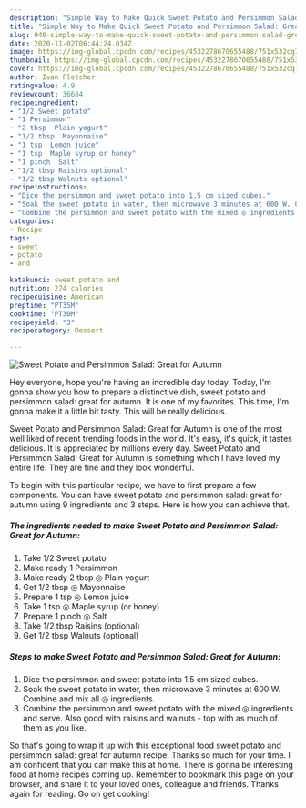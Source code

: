 ```yaml
---
description: "Simple Way to Make Quick Sweet Potato and Persimmon Salad: Great for Autumn"
title: "Simple Way to Make Quick Sweet Potato and Persimmon Salad: Great for Autumn"
slug: 940-simple-way-to-make-quick-sweet-potato-and-persimmon-salad-great-for-autumn
date: 2020-11-02T06:44:24.034Z
image: https://img-global.cpcdn.com/recipes/4532278670655488/751x532cq70/sweet-potato-and-persimmon-salad-great-for-autumn-recipe-main-photo.jpg
thumbnail: https://img-global.cpcdn.com/recipes/4532278670655488/751x532cq70/sweet-potato-and-persimmon-salad-great-for-autumn-recipe-main-photo.jpg
cover: https://img-global.cpcdn.com/recipes/4532278670655488/751x532cq70/sweet-potato-and-persimmon-salad-great-for-autumn-recipe-main-photo.jpg
author: Ivan Fletcher
ratingvalue: 4.9
reviewcount: 36684
recipeingredient:
- "1/2 Sweet potato"
- "1 Persimmon"
- "2 tbsp  Plain yogurt"
- "1/2 tbsp  Mayonnaise"
- "1 tsp  Lemon juice"
- "1 tsp  Maple syrup or honey"
- "1 pinch  Salt"
- "1/2 tbsp Raisins optional"
- "1/2 tbsp Walnuts optional"
recipeinstructions:
- "Dice the persimmon and sweet potato into 1.5 cm sized cubes."
- "Soak the sweet potato in water, then microwave 3 minutes at 600 W. Combine and mix all ◎ ingredients."
- "Combine the persimmon and sweet potato with the mixed ◎ ingredients and serve. Also good with raisins and walnuts - top with as much of them as you like."
categories:
- Recipe
tags:
- sweet
- potato
- and

katakunci: sweet potato and 
nutrition: 274 calories
recipecuisine: American
preptime: "PT35M"
cooktime: "PT30M"
recipeyield: "3"
recipecategory: Dessert

---
```



![Sweet Potato and Persimmon Salad: Great for Autumn](https://img-global.cpcdn.com/recipes/4532278670655488/751x532cq70/sweet-potato-and-persimmon-salad-great-for-autumn-recipe-main-photo.jpg)

Hey everyone, hope you're having an incredible day today. Today, I'm gonna show you how to prepare a distinctive dish, sweet potato and persimmon salad: great for autumn. It is one of my favorites. This time, I'm gonna make it a little bit tasty. This will be really delicious.

Sweet Potato and Persimmon Salad: Great for Autumn is one of the most well liked of recent trending foods in the world. It's easy, it's quick, it tastes delicious. It is appreciated by millions every day. Sweet Potato and Persimmon Salad: Great for Autumn is something which I have loved my entire life. They are fine and they look wonderful.




To begin with this particular recipe, we have to first prepare a few components. You can have sweet potato and persimmon salad: great for autumn using 9 ingredients and 3 steps. Here is how you can achieve that.

<!--inarticleads1-->

##### The ingredients needed to make Sweet Potato and Persimmon Salad: Great for Autumn:

1. Take 1/2 Sweet potato
1. Make ready 1 Persimmon
1. Make ready 2 tbsp ◎ Plain yogurt
1. Get 1/2 tbsp ◎ Mayonnaise
1. Prepare 1 tsp ◎ Lemon juice
1. Take 1 tsp ◎ Maple syrup (or honey)
1. Prepare 1 pinch ◎ Salt
1. Take 1/2 tbsp Raisins (optional)
1. Get 1/2 tbsp Walnuts (optional)




<!--inarticleads2-->

##### Steps to make Sweet Potato and Persimmon Salad: Great for Autumn:

1. Dice the persimmon and sweet potato into 1.5 cm sized cubes.
1. Soak the sweet potato in water, then microwave 3 minutes at 600 W. Combine and mix all ◎ ingredients.
1. Combine the persimmon and sweet potato with the mixed ◎ ingredients and serve. Also good with raisins and walnuts - top with as much of them as you like.




So that's going to wrap it up with this exceptional food sweet potato and persimmon salad: great for autumn recipe. Thanks so much for your time. I am confident that you can make this at home. There is gonna be interesting food at home recipes coming up. Remember to bookmark this page on your browser, and share it to your loved ones, colleague and friends. Thanks again for reading. Go on get cooking!
